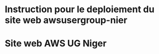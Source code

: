 # #########################################################################
# Instruction pour le deploiement du site web awsusergroup-nier
# Site web AWS UG Niger
# #########################################################################
